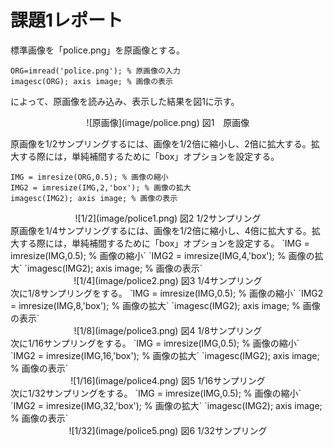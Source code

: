 # 課題1レポート

標準画像を「police.png」を原画像とする。

`ORG=imread('police.png'); % 原画像の入力`  
`imagesc(ORG); axis image; % 画像の表示`

によって、原画像を読み込み、表示した結果を図1に示す。

<div style="text-align: center;">
![原画像](image/police.png)  
図1　原画像
</div>



原画像を1/2サンプリングするには、画像を1/2倍に縮小し、2倍に拡大する。拡大する際には，単純補間するために「box」オプションを設定する。

`IMG = imresize(ORG,0.5); % 画像の縮小`  
`IMG2 = imresize(IMG,2,'box'); % 画像の拡大`  
`imagesc(IMG2); axis image; % 画像の表示`
<div style="text-align: center;">
![1/2](image/police1.png)  
図2 1/2サンプリング</div>  
原画像を1/4サンプリングするには、画像を1/2倍に縮小し、4倍に拡大する。拡大する際には，単純補間するために「box」オプションを設定する。  
`IMG = imresize(IMG,0.5); % 画像の縮小`  
`IMG2 = imresize(IMG,4,'box'); % 画像の拡大`  
`imagesc(IMG2); axis image; % 画像の表示`
<div style="text-align: center;">  
![1/4](image/police2.png)  
図3 1/4サンプリング</div>  
次に1/8サンプリングをする。  
`IMG = imresize(IMG,0.5); % 画像の縮小`  
`IMG2 = imresize(IMG,8,'box'); % 画像の拡大`  
`imagesc(IMG2); axis image; % 画像の表示`  
<div style="text-align: center;">
![1/8](image/police3.png)  
図4 1/8サンプリング</div>  
次に1/16サンプリングをする。  
`IMG = imresize(IMG,0.5); % 画像の縮小`    
`IMG2 = imresize(IMG,16,'box'); % 画像の拡大`     
`imagesc(IMG2); axis image; % 画像の表示`  
<div style="text-align: center;">
![1/16](image/police4.png)  
図5 1/16サンプリング</div>   
次に1/32サンプリングをする。  
`IMG = imresize(IMG,0.5); % 画像の縮小`  
`IMG2 = imresize(IMG,32,'box'); % 画像の拡大`    
`imagesc(IMG2); axis image; % 画像の表示`
<div style="text-align: center;">
![1/32](image/police5.png)  
図6 1/32サンプリング</div>

